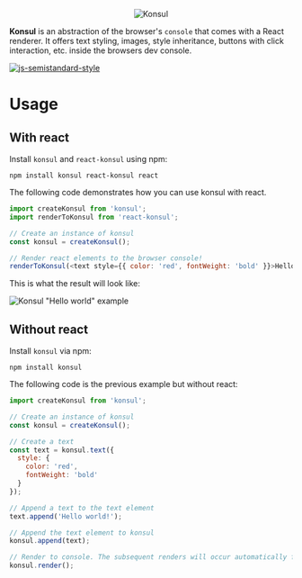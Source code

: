 <p align="center">
  <img src="https://www.dropbox.com/s/3wfhnivj3pad9hv/konsul-logo-small.png?dl=1" alt="Konsul" />
</p>

**Konsul** is an abstraction of the browser's `console` that comes with a React renderer. It offers text styling, images, style inheritance, buttons with click interaction, etc. inside the browsers dev console.

[![js-semistandard-style](https://cdn.rawgit.com/flet/semistandard/master/badge.svg)](https://github.com/Flet/semistandard)

# Usage
## With react
Install `konsul` and `react-konsul` using npm:

```
npm install konsul react-konsul react
```

The following code demonstrates how you can use konsul with react.

```js
import createKonsul from 'konsul';
import renderToKonsul from 'react-konsul';

// Create an instance of konsul
const konsul = createKonsul();

// Render react elements to the browser console!
renderToKonsul(<text style={{ color: 'red', fontWeight: 'bold' }}>Hello world!</text>, konsul);
```

This is what the result will look like:

![Konsul "Hello world" example](https://www.dropbox.com/s/cyzs5imu6384voc/konsul-hello-world.jpg?dl=1)

## Without react
Install `konsul` via npm:

```
npm install konsul
```

The following code is the previous example but without react:

```js
import createKonsul from 'konsul';

// Create an instance of konsul
const konsul = createKonsul();

// Create a text
const text = konsul.text({
  style: {
    color: 'red',
    fontWeight: 'bold'
  }
});

// Append a text to the text element
text.append('Hello world!');

// Append the text element to konsul
konsul.append(text);

// Render to console. The subsequent renders will occur automatically for example by updating the style or children.
konsul.render();
```
